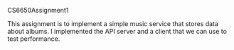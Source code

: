 CS6650Assignment1

This assignment is to implement a simple music service that stores data about albums. I implemented the API server and a client that we can use to test performance.
